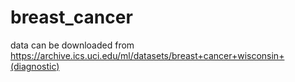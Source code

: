 # breast_cancer
data can be downloaded from https://archive.ics.uci.edu/ml/datasets/breast+cancer+wisconsin+(diagnostic)
